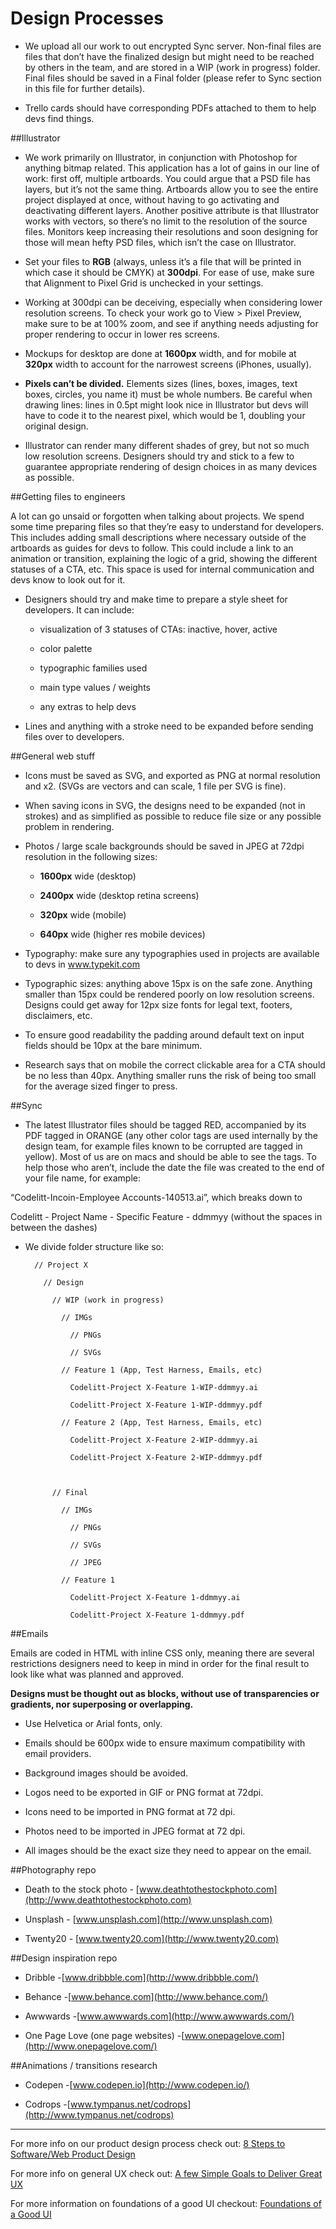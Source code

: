 Design Processes
========

- We upload all our work to out encrypted Sync server. Non-final files are files that don’t have the finalized design but might need to be reached by others in the team, and are stored in a WIP (work in progress) folder. Final files should be saved in a Final folder (please refer to Sync section in this file for further details).

- Trello cards should have corresponding PDFs attached to them to help devs find things.


##Illustrator

- We work primarily on Illustrator, in conjunction with Photoshop for anything bitmap related. This application has a lot of gains in our line of work: first off, multiple artboards. You could argue that a PSD file has layers, but it’s not the same thing. Artboards allow you to see the entire project displayed at once, without having to go activating and deactivating different layers. Another positive attribute is that Illustrator works with vectors, so there’s no limit to the resolution of the source files. Monitors keep increasing their resolutions and soon designing for those will mean hefty PSD files, which isn’t the case on Illustrator.

- Set your files to **RGB** (always, unless it’s a file that will be printed in which case it should be CMYK) at **300dpi**. For ease of use, make sure that Alignment to Pixel Grid is unchecked in your settings.

- Working at 300dpi can be deceiving, especially when considering lower resolution screens. To check your work go to View > Pixel Preview, make sure to be at 100% zoom, and see if anything needs adjusting for proper rendering to occur in lower res screens.

- Mockups for desktop are done at **1600px** width, and for mobile at **320px** width to account for the narrowest screens (iPhones, usually).

- **Pixels can’t be divided.** Elements sizes (lines, boxes, images, text boxes, circles, you name it) must be whole numbers. Be careful when drawing lines: lines in 0.5pt might look nice in Illustrator but devs will have to code it to the nearest pixel, which would be 1, doubling your original design.

- Illustrator can render many different shades of grey, but not so much low resolution screens. Designers should try and stick to a few to guarantee appropriate rendering of design choices in as many devices as possible.
  
  
##Getting files to engineers

A lot can go unsaid or forgotten when talking about projects. We spend some time preparing files so that they’re easy to understand for developers. This includes adding small descriptions where necessary outside of the artboards as guides for devs to follow. This could include a link to an animation or transition, explaining the logic of a grid, showing the different statuses of a CTA, etc. This space is used for internal communication and devs know to look out for it.

- Designers should try and make time to prepare a style sheet for developers. It can include:

  - visualization of 3 statuses of CTAs: inactive, hover, active

  - color palette

  - typographic families used

  - main type values / weights

  - any extras to help devs

- Lines and anything with a stroke need to be expanded before sending files over to developers. 
  

##General web stuff

- Icons must be saved as SVG, and exported as PNG at normal resolution and x2. (SVGs are vectors and can scale, 1 file per SVG is fine).

- When saving icons in SVG, the designs need to be expanded (not in strokes) and as simplified as possible to reduce file size or any possible problem in rendering.

- Photos / large scale backgrounds should be saved in JPEG at 72dpi resolution in the following sizes:

  - **1600px** wide (desktop)

  - **2400px** wide (desktop retina screens)

  - **320px** wide (mobile)

  - **640px** wide (higher res mobile devices)

- Typography: make sure any typographies used in projects are available to devs in www.typekit.com

- Typographic sizes: anything above 15px is on the safe zone. Anything smaller than 15px could be rendered poorly on low resolution screens. Designs could get away for 12px size fonts for legal text, footers, disclaimers, etc.

- To ensure good readability the padding around default text on input fields should be 10px at the bare minimum.

- Research says that on mobile the correct clickable area for a CTA should be no less than 40px. Anything smaller runs the risk of being too small for the average sized finger to press.
  

##Sync

- The latest Illustrator files should be tagged RED, accompanied by its PDF tagged in ORANGE (any other color tags are used internally by the design team, for example files known to be corrupted are tagged in yellow). Most of us are on macs and should be able to see the tags. To help those who aren’t, include the date the file was created to the end of your file name, for example:

“Codelitt-Incoin-Employee Accounts-140513.ai”, which breaks down to

Codelitt - Project Name - Specific Feature - ddmmyy (without the spaces in between the dashes)

  

- We divide folder structure like so:

        // Project X

          // Design

            // WIP (work in progress)

              // IMGs

                // PNGs

                // SVGs

              // Feature 1 (App, Test Harness, Emails, etc)

                Codelitt-Project X-Feature 1-WIP-ddmmyy.ai

                Codelitt-Project X-Feature 1-WIP-ddmmyy.pdf

              // Feature 2 (App, Test Harness, Emails, etc)

                Codelitt-Project X-Feature 2-WIP-ddmmyy.ai

                Codelitt-Project X-Feature 2-WIP-ddmmyy.pdf

          

            // Final

              // IMGs

                // PNGs

                // SVGs

                // JPEG

              // Feature 1

                Codelitt-Project X-Feature 1-ddmmyy.ai

                Codelitt-Project X-Feature 1-ddmmyy.pdf

  
##Emails

Emails are coded in HTML with inline CSS only, meaning there are several restrictions designers need to keep in mind in order for the final result to look like what was planned and approved.

**Designs must be thought out as blocks, without use of transparencies or gradients, nor superposing or overlapping.**

- Use Helvetica or Arial fonts, only.

- Emails should be 600px wide to ensure maximum compatibility with email providers.

- Background images should be avoided.

- Logos need to be exported in GIF or PNG format at 72dpi.

- Icons need to be imported in PNG format at 72 dpi.

- Photos need to be imported in JPEG format at 72 dpi.

- All images should be the exact size they need to appear on the email.
  

##Photography repo

- Death to the stock photo - [www.deathtothestockphoto.com](http://www.deathtothestockphoto.com)

- Unsplash - [www.unsplash.com](http://www.unsplash.com)

- Twenty20 - [www.twenty20.com](http://www.twenty20.com)
  

##Design inspiration repo

- Dribble -[www.dribbble.com](http://www.dribbble.com/)

- Behance -[www.behance.com](http://www.behance.com/)

- Awwwards -[www.awwwards.com](http://www.awwwards.com/)

- One Page Love (one page websites) -[www.onepagelove.com](http://www.onepagelove.com/)
  

##Animations / transitions research

- Codepen -[www.codepen.io](http://www.codepen.io/)

- Codrops -[www.tympanus.net/codrops](http://www.tympanus.net/codrops)

  
  

------ 

For more info on our product design process check out: [8 Steps to Software/Web Product Design](http://www.codelitt.com/blog/8-steps-to-product-design/)

For more info on general UX check out: [A few Simple Goals to Deliver Great UX](http://www.codelitt.com/blog/a-few-simple-goals-to-deliver-great-ux/)

For more information on foundations of a good UI checkout: [Foundations of a Good UI](http://www.codelitt.com/blog/the-foundations-of-a-good-ui/)
